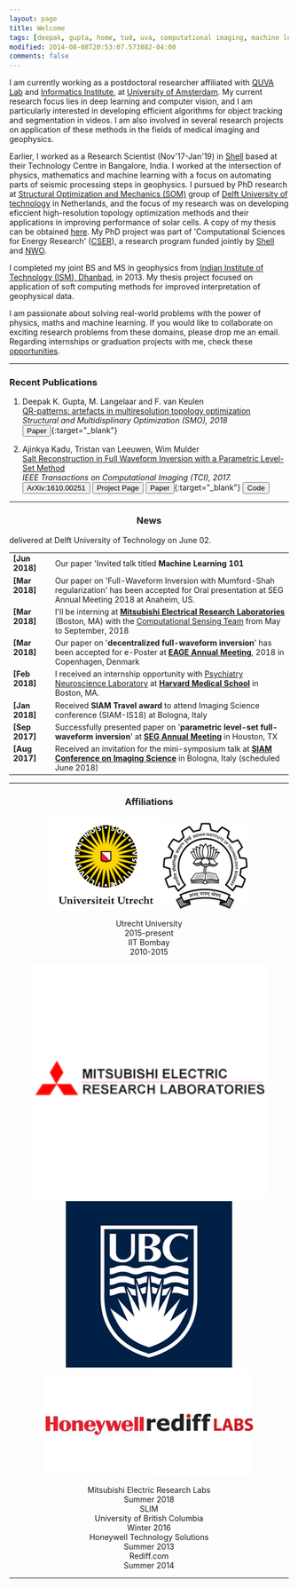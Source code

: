 ```yaml
---
layout: page
title: Welcome
tags: [deepak, gupta, home, tud, uva, computational imaging, machine learning, seismic geophysics, graduate]
modified: 2014-08-08T20:53:07.573882-04:00
comments: false
---
```

I am currently working as a postdoctoral researcher affiliated with [QUVA Lab](https://ivi.fnwi.uva.nl/quva/) and [Informatics Institute](https://ivi.uva.nl/), at [University of Amsterdam](https://www.uva.nl/en). My current research focus lies in deep learning and computer vision, and I am particularly interested in developing efficient algorithms for object tracking and segmentation in videos. I am also involved in several research projects on application of these methods in the fields of medical imaging and geophysics.

Earlier, I worked as a Research Scientist (Nov'17-Jan'19) in [Shell](https://www.shell.com/) based at their Technology Centre in Bangalore, India. I worked at the intersection of physics, mathematics and machine learning with a focus on automating parts of seismic processing steps in geophysics. I pursued by PhD research at [Structural Optimization and Mechanics (SOM)](https://www.tudelft.nl/3me/afdelingen/precision-and-microsystems-engineering-pme/research/structural-optimization-and-mechanics-som/) group of [Delft University of technology](https://www.tudelft.nl/en/) in Netherlands, and the focus of my research was on developing eficcient high-resolution topology optimization methods and their applications in improving performance of solar cells. A copy of my thesis can be obtained [here](https://repository.tudelft.nl/islandora/object/uuid:51dde3f6-2a38-47a0-b719-420ff74ded5d?collection=research). My PhD project was part of 'Computational Sciences for Energy Research' ([CSER](https://www.fom.nl/en/nwo-domain-science/collaboration-with-companies/cser-2/)), a research program funded jointly by [Shell](https://www.shell.com/) and [NWO](https://www.nwo.nl/en).

I completed my joint BS and MS in geophysics from [Indian Institute of Technology (ISM), Dhanbad](https://www.iitism.ac.in), in 2013. My thesis project focused on application of soft computing methods for improved interpretation of geophysical data.

I am passionate about solving real-world problems with the power of physics, maths and machine learning. If you would like to collaborate on exciting research problems from these domains, please drop me an email. Regarding internships or graduation projects with me, check these [opportunities]().

----

### Recent Publications
1. Deepak K. Gupta, M. Langelaar and F. van Keulen  
[QR-patterns: artefacts in multiresolution topology optimization](https://link.springer.com/article/10.1007/s00158-018-2048-6)  
*Structural and Multidisplinary Optimization (SMO), 2018*  
[<button type="button" class="btn btn-info">Paper</button>](https://link.springer.com/content/pdf/10.1007%2Fs00158-018-2048-6.pdf){:target="_blank"}  

1. Ajinkya Kadu, Tristan van Leeuwen, Wim Mulder  
[Salt Reconstruction in Full Waveform Inversion with a Parametric Level-Set Method](http://ieeexplore.ieee.org/document/7784771/)  
*IEEE Transactions on Computational Imaging (TCI), 2017.*  
[<button type="button" class="btn btn-info">ArXiv:1610.00251</button>](https://arxiv.org/abs/1610.00251)
[<button type="button" class="btn btn-warning">Project Page</button>](https://www.researchgate.net/project/Parametric-Level-Set-Full-Waveform-Inversion)
[<button type="button" class="btn btn-info">Paper</button>](/reports/TCI2640761.pdf){:target="_blank"}
[<button type="button" class="btn btn-danger">Code</button>](https://github.com/ajinkyakadu125/ParametricLevelSet)  

----

<h3 align="center">News</h3>
<table>
    <col width="15%">
    <col width="85%">
    <tr>
        <td valign="top"><strong>[Jun 2018]</strong></td>
        <td>Our paper 'Invited talk titled <strong>Machine Learning 101</strong></td> delivered at Delft University of Technology on June 02.</td>
    </tr>
    <tr>
        <td valign="top"><strong>[Mar 2018]</strong></td>
        <td>Our paper on 'Full-Waveform Inversion with Mumford-Shah regularization' has been accepted for Oral presentation at SEG Annual Meeting 2018 at Anaheim, US.</td>
    </tr>
    <tr>
        <td valign="top"><strong>[Mar 2018]</strong></td>
        <td>I'll be interning at <a href='http://www.merl.com/'><b>Mitsubishi Electrical Research Laboratories</b></a> (Boston, MA) with the <a href='http://www.merl.com/research/computational-sensing'>Computational Sensing Team</a> from May to September, 2018</td>
    </tr>
    <tr>
        <td valign="top"><strong>[Mar 2018]</strong></td>
        <td>Our paper on '<strong>decentralized full-waveform inversion</strong>' has been accepted for e-Poster at <a href='https://events.eage.org/2018/EAGE%20Annual%202018'><b>EAGE Annual Meeting</b></a>, 2018 in Copenhagen, Denmark</td>
    </tr>
    <tr>
        <td valign="top"><strong>[Feb 2018]</strong></td>
        <td>I received an internship opportunity with <a href='http://pnl.bwh.harvard.edu/'>Psychiatry Neuroscience Laboratory</a> at <a href='https://hms.harvard.edu/'><b>Harvard Medical School</b></a> in Boston, MA.</td>
    </tr>
    <tr>
        <td valign="top"><strong>[Jan 2018]</strong></td>
        <td>Received <strong>SIAM Travel award</strong> to attend Imaging Science conference (SIAM-IS18) at Bologna, Italy</td>
    </tr>
    <tr>
        <td valign="top"><strong>[Sep 2017]</strong></td>
        <td>Successfully presented paper on '<strong>parametric level-set full-waveform inversion</strong>' at <a href='https://seg.org/Annual-Meeting-2017/'><b>SEG Annual Meeting</b></a> in Houston, TX</td>
    </tr>
    <tr>
        <td valign="top"><strong>[Aug 2017]</strong></td>
        <td>Received an invitation for the mini-symposium talk at <a href='https://www.siam-is18.dm.unibo.it/'><b>SIAM Conference on Imaging Science</b></a> in Bologna, Italy (scheduled June 2018)</td>
    </tr>
</table>


----

<h3 align="center">Affiliations</h3>
<figure align="center" class="affils">
    <a href="http://www.uu.nl/en/"><img src="/images/uu-logo.png"></a>
    <a href="http://www.iitb.ac.in/"><img src="/images/iitb-logo.jpeg"></a>
</figure>

<figure align="center" class="affils">
    <figcaption>Utrecht University<br>2015-present</figcaption>
    <figcaption>IIT Bombay<br>2010-2015</figcaption>
</figure>

<figure align="center" class="affils">
    <a href="http://www.merl.com/"><img src="/images/merl2.png"></a>
    <a href="https://www.slim.eos.ubc.ca/"><img src="/images/ubc-logo.png"></a>
    <a href="https://honeywell.com/country/in/About/Pages/HTS.aspx"><img src="/images/honeywell-logo.png"></a>
    <a href="http://www.rediff.com/"><img src="/images/rediff-logo.png"></a>
</figure>

<figure align="center" class="affils">
    <figcaption>Mitsubishi Electric Research Labs<br>Summer 2018</figcaption>
    <figcaption>SLIM<br>University of British Columbia<br>Winter 2016</figcaption>
    <figcaption>Honeywell Technology Solutions<br>Summer 2013</figcaption>
    <figcaption>Rediff.com<br>Summer 2014</figcaption>
</figure>

----
